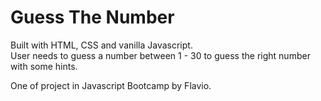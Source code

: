 # Guess The Number

Built with HTML, CSS and vanilla Javascript. 
<br>
User needs to guess a number between 1 - 30 to guess the right number with some hints.

One of project in Javascript Bootcamp by Flavio.

